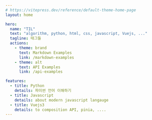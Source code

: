 ```yaml
---
# https://vitepress.dev/reference/default-theme-home-page
layout: home

hero:
  name: "TIL"
  text: "algorithm, python, html, css, javascript, Vuejs, ..."
  tagline: 태그들
  actions:
    - theme: brand
      text: Markdown Examples
      link: /markdown-examples
    - theme: alt
      text: API Examples
      link: /api-examples

features:
  - title: Python
    details: 파이썬 언어 이해하기
  - title: Javascript
    details: about modern javascript langauge
  - title: Vuejs3
    details: to composition API, pinia, ....
---
```


